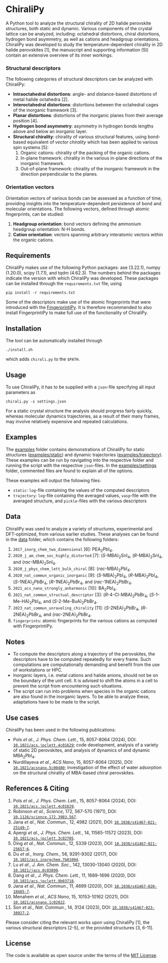 # ChiraliPy

A Python tool to analyze the structural chirality of 2D halide perovskite structures, both static and dynamic. Various components of the crystal lattice can be analyzed, including: octahedral distortions, chiral distortions, hydrogen bond asymmetry, as well as cations and headgroup orientations. ChiraliPy was developed to study the temperature-dependent chirality in 2D halide perovskites [1], the manuscript and supporting information (SI) contain an extensive overview of its inner workings.

### Structural descriptors

The following categories of structural descriptors can be analyzed with ChiraliPy:
- **Intraoctahedral distortions**: angle- and distance-based distortions of metal halide octahedra [2].
- **Interoctahedral distortions**: distortions between the octahedral cages of the inorganic framework [3].
- **Planar distortions**: distortions of the inorganic planes from their average position [4].
- **Hydrogen bond asymmetry**: asymmetry in hydrogen bonds lengths above and below an inorganic layer.
- **Structural chirality**: chirality of various structural features, using bond-based equivalent of *vector chirality* which has been applied to various spin systems [5]:
    1. Organic cations: chirality of the packing of the organic cations.
    2. In-plane framework: chirality in the various in-plane directions of the inorganic framework.
    3. Out-of-plane framework: chirality of the inorganic framework in the direction perpendicular to the planes.

###  Orientation vectors

Orientation vectors of various bonds can be assessed as a function of time, providing insights into the temperature-dependent persistence of bond and molecular orientations. The following vectors, defined through atomic fingerprints, can be studied:
1.  **Headgroup orientation**: bond vectors defining the ammonium headgroup orientation: N-H bonds.
2.  **Cation orientation**: vectors spanning arbitrary interatomic vectors within the organic cations.

## Requirements

ChiraliPy makes use of the following Python packages: ase (3.22.1), numpy (1.20.0), scipy (1.7.1), and tqdm (4.62.3). The numbers behind the packages indicate the version with which ChiraliPy was developed. These packages can be installed through the `requirements.txt` file, using
```
pip install -r requirements.txt
```

Some of the descriptors make use of the atomic fingerprints that were introduced with the [FingerprintiPy](https://github.com/mikepols/fingerprintipy). It is therefore recommended to also install FingerprintiPy to make full use of the functionality of ChiraliPy.

## Installation

The tool can be automatically installed through
```
./install.sh
```
which adds `chirali.py` to the `$PATH`.

## Usage

To use ChiraliPy, it has to be supplied with a `json`-file specifying all input parameters as
```
chirali.py -s settings.json
```

For a static crystal structure the analysis should progress fairly quickly, whereas molecular dynamics trajectories, as a result of their many frames, may involve relatively expensive and repeated calculations.

## Examples

The [examples](examples) folder contains demonstrations of ChiraliPy for static structures ([examples/static](examples/static)) and dynamic trajectories ([examples/trajectory](examples/trajectory)). These examples can be run by navigating into the respective folder and running the script with the respective `json`-files. In the [examples/settings](examples/settings) folder, commented files are found to explain all of the options.

These examples will output the following files:
- `static`: `log`-file containing the values of the computed descriptors
- `trajectory`: `log`-file containing the averaged values, `vasp`-file with the averaged structure, and `pickle`-files with the various descriptors

## Data

ChiraliPy was used to analyze a variety of structures, experimental and DFT-optimized, from various earlier studies. These analyses can be found in the [data](data) folder, which contains the following folders:
1. `2017_inorg_chem_two_dimensional` [6]: PEA<sub>2</sub>PbI<sub>4</sub>.
2. `2020_j_am_chem_soc_highly_distorted` [7]: (*S*-MBA)<sub>2</sub>SnI<sub>4</sub>, (*R*-MBA)<sub>2</sub>SnI<sub>4</sub>, and (*rac*-MBA)<sub>2</sub>SnI<sub>4</sub>.
3. `2020_j_phys_chem_lett_bulk_chiral` [8]: (*rac*-MBA)<sub>2</sub>PbI<sub>4</sub>.
4. `2020_nat_commun_organic_inorganic` [9]: (*S*-MBA)<sub>2</sub>PbI<sub>4</sub>, (*R*-MBA)<sub>2</sub>PbI<sub>4</sub>, (*S*-1NEA)<sub>2</sub>PbBr<sub>4</sub>, (*R*-1NEA)<sub>2</sub>PbBr<sub>4</sub>, and (*rac*-1NEA)<sub>2</sub>PbBr<sub>4</sub>.
5. `2021_acs_nano_strongly_anharmonic` [10]: BA<sub>2</sub>PbI<sub>4</sub>.
6. `2021_nat_commun_structual_descriptor` [3]: (*R*-4-Cl-MBA)<sub>2</sub>PbBr<sub>4</sub>, (*S*-1-Me-HA)<sub>2</sub>PbI<sub>4</sub>, and (*S*-2-Me-BuA)<sub>2</sub>PbBr<sub>4</sub>.
7. `2023_nat_commun_unraveling_chirality` [11]: (*S*-2NEA)<sub>2</sub>PbBr<sub>4</sub>, (*R*-2NEA)<sub>2</sub>PbBr<sub>4</sub>, and (*rac*-2NEA)<sub>2</sub>PbBr<sub>4</sub>.
8. `fingerprints`: atomic fingerprints for the various cations as computed with FingerprintiPy.

## Notes

- To compute the descriptors along a trajectory of the perovskites, the descriptors have to be computed repeatedly for every frame. Such computations are computationally demanding and benefit from the use of workstations or HPC.
- Inorganic layers, i.e. metal cations and halide anions, should not be on the boundary of the unit cell. It is advised to shift the atoms in a cell to prevent the script from encountering such situations.
- The script can run into problems when species in the organic cations are also found in the inorganic layers. To be able to analyze these, adaptations have to be made to the script.

##  Use cases

ChiraliPy has been used in the following publications:
- Pols *et al.*, *J. Phys. Chem. Lett.*, 15, 8057-8064 (2024), DOI:  [`10.1021/acs.jpclett.4c01629`](https://doi.org/10.1021/acs.jpclett.4c01629); code development, analysis of a variety of static 2D perovskites, and analysis of dynamics of  and dynamic MBA<sub>2</sub>PbI<sub>4</sub>.
- Nurdillayeva *et al.*, *ACS Nano*, 15, 8057-8064 (2025), DOI:  [`10.1021/acsnano.5c00480`](https://doi.org/10.1021/acsnano.5c00480); investigation of the effect of water adsorption on the structural chirality of MBA-based chiral perovskites.

## References & Citing

1. Pols *et al.*, *J. Phys. Chem. Lett.*, 15, 8057-8064 (2024), DOI:  [`10.1021/acs.jpclett.4c01629`](https://doi.org/10.1021/acs.jpclett.4c01629).
2. Robinson *et al.*, *Science*, 172, 567-570 (1971), DOI:  [`10.1126/science.172.3983.567`](https://doi.org/10.1126/science.172.3983.567).
3. Jana *et al.*, *Nat. Commun.*, 12, 4982 (2021), DOI:  [`10.1038/s41467-021-25149-7`](https://doi.org/10.1038/s41467-021-25149-7).
4. Apergi *et al.*, *J. Phys. Chem. Lett.*, 14, 11565-11572 (2023), DOI:  [`10.1021/acs.jpclett.3c02705`](https://doi.org/10.1021/acs.jpclett.3c02705).
5. Ding *et al.*, *Nat. Commun.*, 12, 5339 (2023), DOI:  [`10.1038/s41467-021-25657-6`](https://doi.org/10.1038/s41467-021-25657-6).
6. Du *et al.*, *Inorg. Chem.*, 56, 9291-9302 (2017), DOI:  [`10.1021/acs.inorgchem.7b01094`](https://doi.org/10.1021/acs.inorgchem.7b01094).
7. Lu *et al.*, *J. Am. Chem. Soc.*, 142, 13030-13040 (2020), DOI:  [`10.1021/jacs.0c03899`](https://doi.org/10.1021/jacs.0c03899).
8. Dang *et al.*, *J. Phys. Chem. Lett.*, 11, 1689-1696 (2020), DOI:  [`10.1021/acs.jpclett.9b03718`](https://doi.org/10.1021/acs.jpclett.9b03718).
9. Jana *et al.*, *Nat. Commun.*, 11, 4699 (2020), DOI:  [`10.1038/s41467-020-18485-7`](https://doi.org/10.1038/s41467-020-18485-7).
10. Menahem *et al.*, *ACS Nano*, 15, 10153-10162 (2021), DOI:  [`10.1021/acsnano.1c02022`](https://doi.org/10.1021/acsnano.1c02022).
11. Son *et al.*, *Nat. Commun.*, 14, 3124 (2023), DOI:  [`10.1038/s41467-023-38927-2`](https://doi.org/10.1038/s41467-023-38927-2).

Please consider citing the relevant works upon using ChiraliPy [1], the various structural descriptors [2-5], or the provided structures [3, 6-11]. 

## License

The code is available as open source under the terms of the [MIT License](LICENSE).
